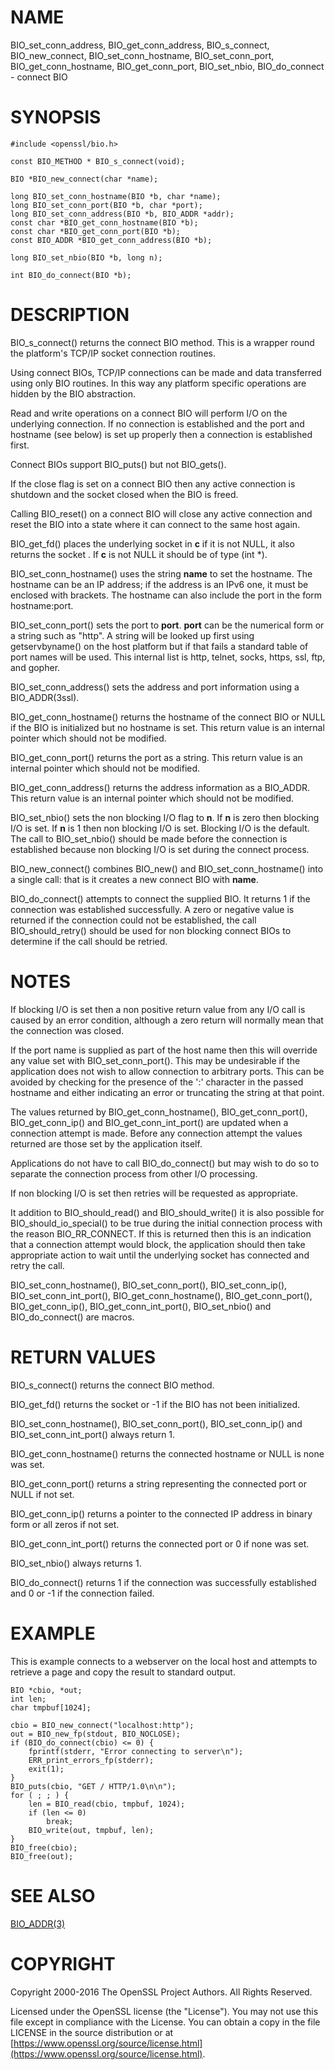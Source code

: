 # NAME

BIO\_set\_conn\_address, BIO\_get\_conn\_address,
BIO\_s\_connect, BIO\_new\_connect, BIO\_set\_conn\_hostname, BIO\_set\_conn\_port,
BIO\_get\_conn\_hostname,
BIO\_get\_conn\_port,
BIO\_set\_nbio, BIO\_do\_connect - connect BIO

# SYNOPSIS

    #include <openssl/bio.h>

    const BIO_METHOD * BIO_s_connect(void);

    BIO *BIO_new_connect(char *name);

    long BIO_set_conn_hostname(BIO *b, char *name);
    long BIO_set_conn_port(BIO *b, char *port);
    long BIO_set_conn_address(BIO *b, BIO_ADDR *addr);
    const char *BIO_get_conn_hostname(BIO *b);
    const char *BIO_get_conn_port(BIO *b);
    const BIO_ADDR *BIO_get_conn_address(BIO *b);

    long BIO_set_nbio(BIO *b, long n);

    int BIO_do_connect(BIO *b);

# DESCRIPTION

BIO\_s\_connect() returns the connect BIO method. This is a wrapper
round the platform's TCP/IP socket connection routines.

Using connect BIOs, TCP/IP connections can be made and data
transferred using only BIO routines. In this way any platform
specific operations are hidden by the BIO abstraction.

Read and write operations on a connect BIO will perform I/O
on the underlying connection. If no connection is established
and the port and hostname (see below) is set up properly then
a connection is established first.

Connect BIOs support BIO\_puts() but not BIO\_gets().

If the close flag is set on a connect BIO then any active
connection is shutdown and the socket closed when the BIO
is freed.

Calling BIO\_reset() on a connect BIO will close any active
connection and reset the BIO into a state where it can connect
to the same host again.

BIO\_get\_fd() places the underlying socket in **c** if it is not NULL,
it also returns the socket . If **c** is not NULL it should be of
type (int \*).

BIO\_set\_conn\_hostname() uses the string **name** to set the hostname.
The hostname can be an IP address; if the address is an IPv6 one, it
must be enclosed with brackets. The hostname can also include the
port in the form hostname:port.

BIO\_set\_conn\_port() sets the port to **port**. **port** can be the
numerical form or a string such as "http". A string will be looked
up first using getservbyname() on the host platform but if that
fails a standard table of port names will be used. This internal
list is http, telnet, socks, https, ssl, ftp, and gopher.

BIO\_set\_conn\_address() sets the address and port information using
a BIO\_ADDR(3ssl).

BIO\_get\_conn\_hostname() returns the hostname of the connect BIO or
NULL if the BIO is initialized but no hostname is set.
This return value is an internal pointer which should not be modified.

BIO\_get\_conn\_port() returns the port as a string.
This return value is an internal pointer which should not be modified.

BIO\_get\_conn\_address() returns the address information as a BIO\_ADDR.
This return value is an internal pointer which should not be modified.

BIO\_set\_nbio() sets the non blocking I/O flag to **n**. If **n** is
zero then blocking I/O is set. If **n** is 1 then non blocking I/O
is set. Blocking I/O is the default. The call to BIO\_set\_nbio()
should be made before the connection is established because
non blocking I/O is set during the connect process.

BIO\_new\_connect() combines BIO\_new() and BIO\_set\_conn\_hostname() into
a single call: that is it creates a new connect BIO with **name**.

BIO\_do\_connect() attempts to connect the supplied BIO. It returns 1
if the connection was established successfully. A zero or negative
value is returned if the connection could not be established, the
call BIO\_should\_retry() should be used for non blocking connect BIOs
to determine if the call should be retried.

# NOTES

If blocking I/O is set then a non positive return value from any
I/O call is caused by an error condition, although a zero return
will normally mean that the connection was closed.

If the port name is supplied as part of the host name then this will
override any value set with BIO\_set\_conn\_port(). This may be undesirable
if the application does not wish to allow connection to arbitrary
ports. This can be avoided by checking for the presence of the ':'
character in the passed hostname and either indicating an error or
truncating the string at that point.

The values returned by BIO\_get\_conn\_hostname(), BIO\_get\_conn\_port(),
BIO\_get\_conn\_ip() and BIO\_get\_conn\_int\_port() are updated when a
connection attempt is made. Before any connection attempt the values
returned are those set by the application itself.

Applications do not have to call BIO\_do\_connect() but may wish to do
so to separate the connection process from other I/O processing.

If non blocking I/O is set then retries will be requested as appropriate.

It addition to BIO\_should\_read() and BIO\_should\_write() it is also
possible for BIO\_should\_io\_special() to be true during the initial
connection process with the reason BIO\_RR\_CONNECT. If this is returned
then this is an indication that a connection attempt would block,
the application should then take appropriate action to wait until
the underlying socket has connected and retry the call.

BIO\_set\_conn\_hostname(), BIO\_set\_conn\_port(), BIO\_set\_conn\_ip(),
BIO\_set\_conn\_int\_port(), BIO\_get\_conn\_hostname(), BIO\_get\_conn\_port(),
BIO\_get\_conn\_ip(), BIO\_get\_conn\_int\_port(), BIO\_set\_nbio() and
BIO\_do\_connect() are macros.

# RETURN VALUES

BIO\_s\_connect() returns the connect BIO method.

BIO\_get\_fd() returns the socket or -1 if the BIO has not
been initialized.

BIO\_set\_conn\_hostname(), BIO\_set\_conn\_port(), BIO\_set\_conn\_ip() and
BIO\_set\_conn\_int\_port() always return 1.

BIO\_get\_conn\_hostname() returns the connected hostname or NULL is
none was set.

BIO\_get\_conn\_port() returns a string representing the connected
port or NULL if not set.

BIO\_get\_conn\_ip() returns a pointer to the connected IP address in
binary form or all zeros if not set.

BIO\_get\_conn\_int\_port() returns the connected port or 0 if none was
set.

BIO\_set\_nbio() always returns 1.

BIO\_do\_connect() returns 1 if the connection was successfully
established and 0 or -1 if the connection failed.

# EXAMPLE

This is example connects to a webserver on the local host and attempts
to retrieve a page and copy the result to standard output.

    BIO *cbio, *out;
    int len;
    char tmpbuf[1024];

    cbio = BIO_new_connect("localhost:http");
    out = BIO_new_fp(stdout, BIO_NOCLOSE);
    if (BIO_do_connect(cbio) <= 0) {
        fprintf(stderr, "Error connecting to server\n");
        ERR_print_errors_fp(stderr);
        exit(1);
    }
    BIO_puts(cbio, "GET / HTTP/1.0\n\n");
    for ( ; ; ) {
        len = BIO_read(cbio, tmpbuf, 1024);
        if (len <= 0)
            break;
        BIO_write(out, tmpbuf, len);
    }
    BIO_free(cbio);
    BIO_free(out);

# SEE ALSO

[BIO\_ADDR(3)](http://man.he.net/man3/BIO_ADDR)

# COPYRIGHT

Copyright 2000-2016 The OpenSSL Project Authors. All Rights Reserved.

Licensed under the OpenSSL license (the "License").  You may not use
this file except in compliance with the License.  You can obtain a copy
in the file LICENSE in the source distribution or at
[https://www.openssl.org/source/license.html](https://www.openssl.org/source/license.html).

